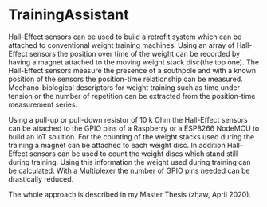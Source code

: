 # TrainingAssistant

Hall-Effect sensors can be used to build a retrofit system which can be attached to conventional weight training machines. Using an array of Hall-Effect sensors the position over time of the weight can be recorded by having a magnet attached to the moving weight stack disc(the top one). The Hall-Effect sensors measure the presence of a southpole and with a known position of the sensors the position-time relationship can be measured. Mechano-biological descriptors for weight training such as time under tension or the number of repetition can be extracted from the position-time measurement series.

Using a pull-up or pull-down resistor of 10 k Ohm the Hall-Effect sensors can be attached to the GPIO pins of a Raspberry or a ESP8266 NodeMCU to build an IoT solution. For the counting of the weight stacks used during the training a magnet can be attached to each weight disc. In addition Hall-Effect sensors can be used to count the weight discs which stand still during training. Using this information the weight used during training can be calculated. With a Multiplexer the number of GPIO pins needed can be drastically reduced.

The whole approach is described in my Master Thesis (zhaw, April 2020).
